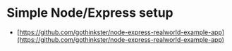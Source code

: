 # Simple Node/Express setup

* [https://github.com/gothinkster/node-express-realworld-example-app](https://github.com/gothinkster/node-express-realworld-example-app)

